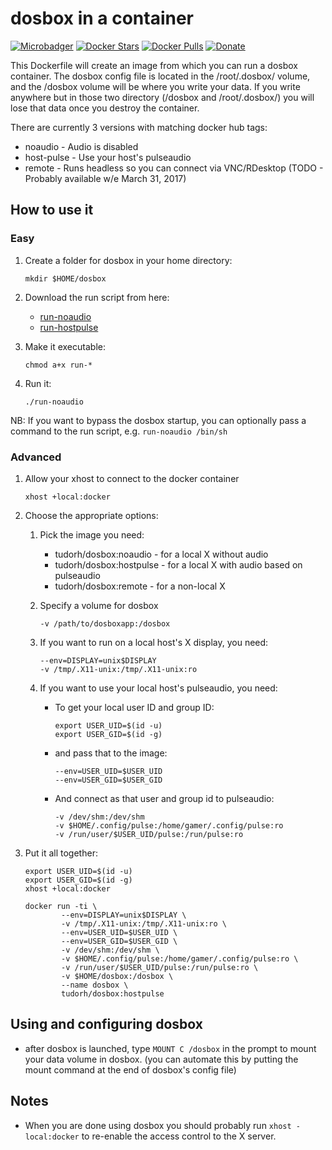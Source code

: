 # dosbox in a container

[![Microbadger](https://images.microbadger.com/badges/image/tudorh/dosbox.svg)](http://microbadger.com/images/tudorh/dosbox "Image size")
[![Docker Stars](https://img.shields.io/docker/stars/tudorh/dosbox.svg?maxAge=86400)](https://hub.docker.com/r/tudorh/dosbox/) 
[![Docker Pulls](https://img.shields.io/docker/pulls/tudorh/dosbox.svg?maxAge=86400)](https://hub.docker.com/r/tudorh/dosbox/)
[![Donate](https://img.shields.io/badge/Donate-PayPal-green.svg)](https://www.paypal.com/cgi-bin/webscr?cmd=_s-xclick&hosted_button_id=UY3DF5LBT46BE)

This Dockerfile will create an image from which you can run a dosbox container.
The dosbox config file is located in the /root/.dosbox/ volume, and the /dosbox volume will be where you write your data.
If you write anywhere but in those two directory (/dosbox and /root/.dosbox/) you will lose that data once you destroy the container.

There are currently 3 versions with matching docker hub tags:

* noaudio - Audio is disabled
* host-pulse - Use your host's pulseaudio 
* remote - Runs headless so you can connect via VNC/RDesktop  (TODO - Probably available w/e March 31, 2017)

## How to use it

### Easy

1. Create a folder for dosbox in your home directory:

    ```
    mkdir $HOME/dosbox
    ```

1. Download the run script from here:
    * [run-noaudio](https://raw.githubusercontent.com/h6w/dosbox-docker/master/run-noaudio)
    * [run-hostpulse](https://raw.githubusercontent.com/h6w/dosbox-docker/master/run-hostpulse)

1. Make it executable:

    ```
    chmod a+x run-*
    ```

1. Run it:

    ```
    ./run-noaudio
    ```

NB: If you want to bypass the dosbox startup, you can optionally pass a command to the run script, e.g. `run-noaudio /bin/sh`


### Advanced

1. Allow your xhost to connect to the docker container

    ``` xhost +local:docker ```

1. Choose the appropriate options:

    1. Pick the image you need:
        * tudorh/dosbox:noaudio - for a local X without audio
        * tudorh/dosbox:hostpulse - for a local X with audio based on pulseaudio
        * tudorh/dosbox:remote - for a non-local X

    1. Specify a volume for dosbox

        ```
        -v /path/to/dosboxapp:/dosbox
        ```

    1. If you want to run on a local host's X display, you need:

        ```
        --env=DISPLAY=unix$DISPLAY
        -v /tmp/.X11-unix:/tmp/.X11-unix:ro
        ```


    1. If you want to use your local host's pulseaudio, you need:
        * To get your local user ID and group ID:

            ```
            export USER_UID=$(id -u)
            export USER_GID=$(id -g)
            ```

        *  and pass that to the image:

            ```
            --env=USER_UID=$USER_UID
            --env=USER_GID=$USER_GID
            ```

        * And connect as that user and group id to pulseaudio:

            ```
            -v /dev/shm:/dev/shm
            -v $HOME/.config/pulse:/home/gamer/.config/pulse:ro
            -v /run/user/$USER_UID/pulse:/run/pulse:ro
            ```
	    
1. Put it all together:

    ```
    export USER_UID=$(id -u)
    export USER_GID=$(id -g)
    xhost +local:docker

    docker run -ti \
            --env=DISPLAY=unix$DISPLAY \
            -v /tmp/.X11-unix:/tmp/.X11-unix:ro \
            --env=USER_UID=$USER_UID \
            --env=USER_GID=$USER_GID \
            -v /dev/shm:/dev/shm \
            -v $HOME/.config/pulse:/home/gamer/.config/pulse:ro \
            -v /run/user/$USER_UID/pulse:/run/pulse:ro \
            -v $HOME/dosbox:/dosbox \
            --name dosbox \
            tudorh/dosbox:hostpulse
    ```

## Using and configuring dosbox

- after dosbox is launched, type ``` MOUNT C /dosbox ``` in the prompt to mount your data volume in dosbox. (you can automate this by putting the mount command at the end of dosbox's config file)


## Notes
- When you are done using dosbox you should probably run ``` xhost -local:docker ``` to re-enable the access control to the X server.
